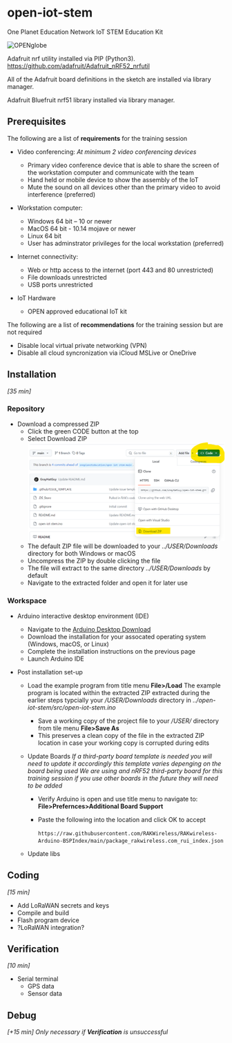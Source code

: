 # open-iot-stem
One Planet Education Network IoT STEM Education Kit


<img width="248" alt="OPENglobe" src="https://user-images.githubusercontent.com/17368055/199580276-4e5cb63f-2cf8-4e95-b6a8-bd3511b393b7.png">

Adafruit nrf utility installed via PIP (Python3).
https://github.com/adafruit/Adafruit_nRF52_nrfutil

All of the Adafruit board definitions in the sketch are installed via library manager.

Adafruit Bluefruit nrf51 library installed via library manager.

## Prerequisites

The following are a list of **requirements** for the training session

- Video conferencing: 
   *At minimum 2 video conferencing devices*
	- Primary video conference device that is able to share the screen of the workstation computer and communicate with the team
	- Hand held or mobile device to show the assembly of the IoT
   	- Mute the sound on all devices other than the primary video to avoid interference (preferred)
   	  
- Workstation computer:
    - Windows 64 bit – 10 or newer
    - MacOS 64 bit - 10.14 mojave or newer 
    - Linux 64 bit
    - User has adminstrator privileges for the local workstation (preferred)
      
- Internet connectivity:
    - Web or http access to the internet (port 443 and 80 unrestricted)
    - File downloads unrestricted
    - USB ports unrestricted
      
- IoT Hardware
    - OPEN approved educational IoT kit
 
The following are a list of **recommendations** for the training session but are not required

- Disable local virtual private networking (VPN)
- Disable all cloud syncronization via iCloud MSLive or OneDrive

## Installation
*[35 min]*
### Repository

- Download a compressed ZIP
  - Click the green CODE button at the top
  - Select Download ZIP
    ![ZIP download](https://github.com/GrayHatGuy/open-iot-stem/blob/3617701d3dec65c0ebc42911ac7744f3bd4ea87b/img/repo_zip.png?raw=true)
  - The default ZIP file will be downloaded to your *../USER/Downloads* directory for both Windows or macOS
  - Uncompress the ZIP by double clicking the file
  - The file will extract to the same directory *../USER/Downloads* by default
  - Navigate to the extracted folder and open it for later use
    
### Workspace 
- Arduino interactive desktop environment (IDE)
  - Navigate to the [Arduino Desktop Download](https://support.arduino.cc/hc/en-us/articles/360019833020-Download-and-install-Arduino-IDE)
  - Download the installation for your assocated operating system (Windows, macOS, or Linux)
  - Complete the installation instructions on the previous page
  - Launch Arduino IDE
    
- Post installation set-up
  - Load the example program from title menu **File>/Load**
    The example program is located within the extracted ZIP extracted during the earlier steps typcially your */USER/Downloads* directory in *../open-iot-stem/src/open-iot-stem.ino*
    - Save a working copy of the project file to your */USER/* directory from tile menu **File>Save As**
    - This preserves a clean copy of the file in the extracted ZIP location in case your working copy is corrupted during edits
      
  - Update Boards
    *If a third-party board template is needed you will need to update it accordingly this template varies depenging on the board being used*
    *We are using and nRF52 third-party board for this training session if you use other boards in the future they will need to be added*
  	- Verify Arduino is open and use title menu to navigate to: **File>Prefernces>Additional Board Support**
   	- Paste the following into the location and click OK to accept
      
      	```https://raw.githubusercontent.com/RAKWireless/RAKwireless-Arduino-BSPIndex/main/package_rakwireless.com_rui_index.json```
  
  - Update libs
    
## Coding
*[15 min]*
- Add LoRaWAN secrets and keys
- Compile and build 
- Flash program device
- ?LoRaWAN integration?
  
## Verification
*[10 min]*
- Serial terminal
  - GPS data
  - Sensor data
    
## Debug
*[+15 min]*
*Only necessary if **Verification** is unsuccessful*
  
